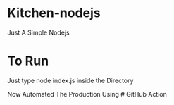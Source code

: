 # Kitchen-nodejs

Just A Simple Nodejs

# To Run

Just type node index.js
inside the Directory

Now Automated The Production
Using # GitHub Action
